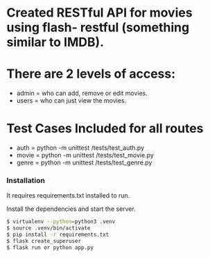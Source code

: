 # Created RESTful API for movies using flash- restful (something similar to IMDB).

# There are 2 levels of access:
- admin = who can add, remove or edit movies.
- users = who can just view the movies.

# Test Cases Included for all routes
- auth =  python -m unittest /tests/test_auth.py
- movie =  python -m unittest /tests/test_movie.py
- genre = python -m unittest /tests/test_genre.py

### Installation

It requires requirements.txt installed to run.

Install the dependencies and start the server.

```sh
$ virtualenv --python=python3 .venv
$ source .venv/bin/activate
$ pip install -r requirements.txt
$ flask create_superuser
$ flask run or python app.py
```


